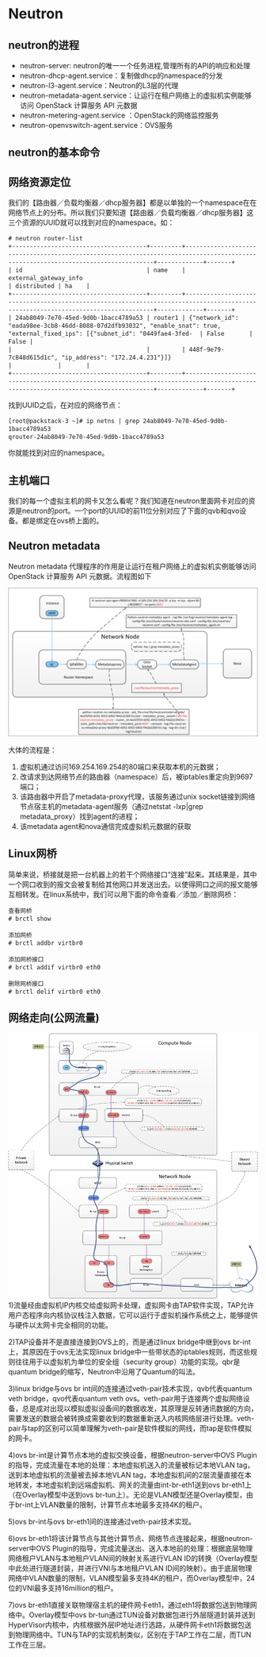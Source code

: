 # Neutron

## neutron的进程

* neutron-server: neutron的唯一一个任务进程,管理所有的API的响应和处理
* neutron-dhcp-agent.service：复制做dhcp的namespace的分发
* neutron-l3-agent.service：Neutron的L3层的代理
* neutron-metadata-agent.service：让运行在租户网络上的虚拟机实例能够访问 OpenStack 计算服务 API 元数据
* neutron-metering-agent.service ：OpenStack的网络监控服务  
* neutron-openvswitch-agent.service：OVS服务

## neutron的基本命令



## 网络资源定位

我们的【路由器／负载均衡器／dhcp服务器】都是以单独的一个namespace在在网络节点上的分布。所以我们只要知道【路由器／负载均衡器／dhcp服务器】这三个资源的UUID就可以找到对应的namespace。如：

```
# neutron router-list
+--------------------------------------+---------+-----------------------------------------------------------------------------------------------------------------------------------+-------------+-------+
| id                                   | name    | external_gateway_info                                                                                                             | distributed | ha    |
+--------------------------------------+---------+-----------------------------------------------------------------------------------------------------------------------------------+-------------+-------+
| 24ab8049-7e70-45ed-9d0b-1bacc4789a53 | router1 | {"network_id": "eada98ee-3cb8-46dd-8088-07d2dfb93032", "enable_snat": true, "external_fixed_ips": [{"subnet_id": "0449fae4-3fed-  | False       | False |
|                                      |         | 448f-9e79-7c848d615d1c", "ip_address": "172.24.4.231"}]}                                                                          |             |       |
+--------------------------------------+---------+-----------------------------------------------------------------------------------------------------------------------------------+-------------+-------+
```

找到UUID之后，在对应的网络节点：

```
[root@packstack-3 ~]# ip netns | grep 24ab8049-7e70-45ed-9d0b-1bacc4789a53
qrouter-24ab8049-7e70-45ed-9d0b-1bacc4789a53
```

你就能找到对应的namespace。

## 主机端口

我们的每一个虚拟主机的网卡又怎么看呢？我们知道在neutron里面网卡对应的资源是neutron的port。一个port的UUID的前11位分别对应了下面的qvb和qvo设备。都是绑定在ovs桥上面的。

## Neutron metadata

Neutron metadata 代理程序的作用是让运行在租户网络上的虚拟机实例能够访问 OpenStack 计算服务 API 元数据。流程图如下

![](/assets/neutron-metadata.png)

大体的流程是：

1. 虚拟机通过访问169.254.169.254的80端口来获取本机的元数据；
2. 改请求到达网络节点的路由器（namespace）后，被iptables重定向到9697端口；
3. 该路由器中开启了metadata-proxy代理，该服务通过unix socket链接到网络节点宿主机的metadata-agent服务（通过netstat -lxp\|grep metadata\_proxy）找到agent的进程；
4. 该metadata agent和nova通信完成虚拟机元数据的获取

## Linux网桥

简单来说，桥接就是把一台机器上的若干个网络接口“连接”起来。其结果是，其中一个网口收到的报文会被复制给其他网口并发送出去。以使得网口之间的报文能够互相转发。在linux系统中，我们可以用下面的命令查看／添加／删除网桥：

```
查看网桥
# brctl show

添加网桥
# brctl addbr virtbr0

添加网桥接口
# brctl addif virtbr0 eth0

删除网桥接口
# brctl delif virtbr0 eth0
```

## 网络走向\(公网流量\)

![](/assets/neutron-net2.png)  
1\)流量经由虚拟机IP内核交给虚拟网卡处理，虚拟网卡由TAP软件实现，TAP允许用户态程序向内核协议栈注入数据，它可以运行于虚拟机操作系统之上，能够提供与硬件以太网卡完全相同的功能。

2\)TAP设备并不是直接连接到OVS上的，而是通过linux bridge中继到ovs br-int上，其原因在于ovs无法实现linux bridge中一些带状态的iptables规则，而这些规则往往用于以虚拟机为单位的安全组（security group）功能的实现。qbr是quantum bridge的缩写，Neutron中沿用了Quantum的叫法。

3\)linux bridge与ovs br int间的连接通过veth-pair技术实现，qvb代表quantum veth bridge，qvo代表quantum veth ovs。veth-pair用于连接两个虚拟网络设备，总是成对出现以模拟虚拟设备间的数据收发，其原理是反转通讯数据的方向，需要发送的数据会被转换成需要收到的数据重新送入内核网络层进行处理。veth-pair与tap的区别可以简单理解为veth-pair是软件模拟的网线，而tap是软件模拟的网卡。

4\)ovs br-int是计算节点本地的虚拟交换设备，根据neutron-server中OVS Plugin的指导，完成流量在本地的处理：本地虚拟机送入的流量被标记本地VLAN tag，送到本地虚拟机的流量被去掉本地VLAN tag，本地虚拟机间的2层流量直接在本地转发，本地虚拟机到远端虚拟机、网关的流量由int-br-eth1送到ovs br-eth1上（在Overlay模型中送到ovs br-tun上）。无论是VLAN模型还是Overlay模型，由于br-int上VLAN数量的限制，计算节点本地最多支持4K的租户。

5\)ovs br-int与ovs br-eth1间的连接通过veth-pair技术实现。

6\)ovs br-eth1将该计算节点与其他计算节点、网络节点连接起来，根据neutron-server中OVS Plugin的指导，完成流量送出、送入本地前的处理：根据底层物理网络租户VLAN与本地租户VLAN间的映射关系进行VLAN ID的转换（Overlay模型中此处进行隧道封装，并进行VNI与本地租户VLAN ID间的映射）。由于底层物理网络中VLAN数量的限制，VLAN模型最多支持4K的租户，而Overlay模型中，24位的VNI最多支持16million的租户。

7\)ovs br-eth1直接关联物理宿主机的硬件网卡eth1，通过eth1将数据包送到物理网络中。Overlay模型中ovs br-tun通过TUN设备对数据包进行外层隧道封装并送到HyperVisor内核中，内核根据外层IP地址进行选路，从硬件网卡eth1将数据包送到物理网络中。TUN与TAP的实现机制类似，区别在于TAP工作在二层，而TUN工作在三层。

